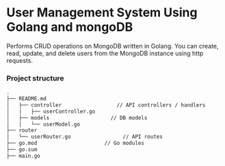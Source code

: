 # User Management System Using Golang and mongoDB

Performs CRUD operations on MongoDB written in Golang. You can create, read, update, and delete users from the MongoDB instance using http requests.

### Project structure
```bash
.
├── README.md
│   ├── controller                  // API controllers / handlers
│   │   ├── userController.go
│   ├── models                    // DB models
│   │   └── userModel.go
├── router
│   └── userRouter.go                 // API routes
├── go.mod                      // Go modules
├── go.sum
├── main.go

```
